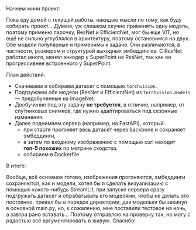 Начнем мини проект:

Пока еду домой с текущей работы, накидаю мысли по тому, как буду собирать проект...
Думаю, уж слишком скучно применять одну модель, поэтому применю парочку, ResNet и EfficientNet, мог бы еще VIT, но ещё не сильно углублялся в архитектуру, 
поэтому остановимся на двух. 
Обе модели популярные и применимы к задаче. Они различаются, в частности, размером и структурой выходных эмбеддингов.
С ResNet работал много, менял энкодер у SuperPoint на ResNet, так как он прогрессивнее встроенного у SuperPoint.

План действий:

- Скачиваем и собираем датасет с помощью `torchvision`.
- Подгружаем обе модели (ResNet и EfficientNet) из `torchvision.models` — предобученные на ImageNet.
- Дообучение под эту задачу **не требуется**, в отличие, например, от спутниковых снимков, где нужно адаптироваться под сезонные изменения.
- Далее поднимаем сервер (например, на FastAPI), который:
  - при старте прогоняет весь датасет через backbone и сохраняет эмбеддинги,
  - а затем по входному изображению c помощью curl находит **топ-5 похожих** по метрике сходства.
  - собираем в Dockerfile

В итоге:

Вообще, всё основное готово, изображения прогоняются, эмбеддинги сохраняются, как и модели, хотел бы я сделать визуализацию с помощью какого-нибудь StreamLit,
при запуске сервера сразу подгружать датасет и обрабатывать его моделями, чтобы не делать это постоянно, привел бы в порядок директории, 
две модельки бы закинул в основной main.py, но, к сожалению, мне поставили тестовое на ночь, а завтра рано вставать...
Поэтому отправляю на проверку так, но могу с радостью всё аргументировать в живую. Спасибо!
